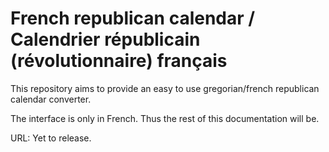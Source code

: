 # French republican calendar / Calendrier républicain (révolutionnaire) français

This repository aims to provide an easy to use gregorian/french republican calendar converter.

The interface is only in French. Thus the rest of this documentation will be.

URL: Yet to release.
